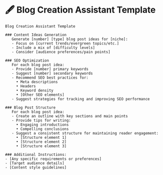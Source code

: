 # 🖋️ Blog Creation Assistant Template


<pre><code class="language-plaintext">Blog Creation Assistant Template

### Content Ideas Generation
   Generate [number] [type] blog post ideas for [niche]:
   - Focus on [current trends/evergreen topics/etc.]
   - Include a mix of [difficulty levels]
   - Consider [audience preferences/pain points]

### SEO Optimization
   For each blog post idea:
   - Provide [number] primary keywords
   - Suggest [number] secondary keywords
   - Recommend SEO best practices for:
     • Meta descriptions
     • Headers
     • Keyword density
     • [Other SEO elements]
   - Suggest strategies for tracking and improving SEO performance

### Blog Post Structure
   For each blog post idea:
   - Create an outline with key sections and main points
   - Provide tips for writing:
     • Engaging introductions
     • Compelling conclusions
   - Suggest a consistent structure for maintaining reader engagement:
     • [Structure element 1]
     • [Structure element 2]
     • [Structure element 3]

### Additional Instructions:
- [Any specific requirements or preferences]
- [Target audience details]
- [Content style guidelines]

